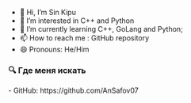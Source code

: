 - 👋 Hi, I’m Sin Kipu
- 👀 I’m interested in C++ and Python
- 🌱 I’m currently learning C++, GoLang and Python;
- 📫 How to reach me : GitHub repository
- 😄 Pronouns: He/Him


<h3>🔍 Где меня искать</h3>
- GitHub: https://github.com/AnSafov07
